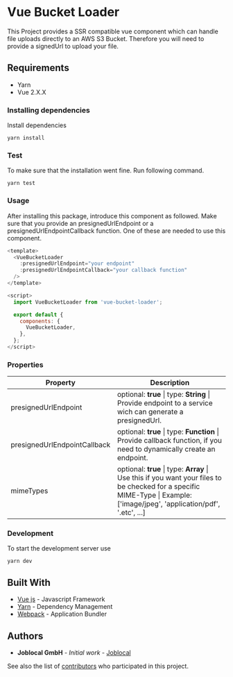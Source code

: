 # Vue Bucket Loader

This Project provides a SSR compatible vue component which can handle file uploads directly to an AWS S3 Bucket.
Therefore you will need to provide a signedUrl to upload your file.

## Requirements

- Yarn
- Vue 2.X.X

### Installing dependencies

Install dependencies

 ```
yarn install
 ```

 ### Test
 To make sure that the installation went fine. Run following command.

 ```
 yarn test
 ```

### Usage

After installing this package, introduce this component as followed.
Make sure that you provide an presignedUrlEndpoint or a presignedUrlEndpointCallback function.
One of these are needed to use this component.

```javascript
<template>
  <VueBucketLoader
    :presignedUrlEndpoint="your endpoint"
    :presignedUrlEndpointCallback="your callback function"
  />
</template>

<script>
  import VueBucketLoader from 'vue-bucket-loader';

  export default {
    components: {
      VueBucketLoader,
    },
  };
</script>
```

### Properties

| Property | Description |
| ------------- | ------------- |
| presignedUrlEndpoint | optional: **true** \| type: **String** \| Provide endpoint to a service wich can generate a presignedUrl. |
| presignedUrlEndpointCallback  | optional: **true** \| type: **Function** \| Provide callback function, if you need to dynamically create an endpoint. |
| mimeTypes  | optional: **true** \| type: **Array** \| Use this if you want your files to be checked for a specific MIME-Type \| Example: ['image/jpeg', 'application/pdf', '.etc', ...]|

### Development

To start the development server use

```
yarn dev
```

## Built With

* [Vue js](http://www.vuejs.org) - Javascript Framework
* [Yarn](https://yarnpkg.com/lang/en/) - Dependency Management
* [Webpack](https://webpack.js.org/) - Application Bundler

## Authors

* **Joblocal GmbH** - *Initial work* - [Joblocal](https://github.com/joblocal)

See also the list of [contributors](https://github.com/joblocal/vue-bucket-loader/contributors) who participated in this project.

